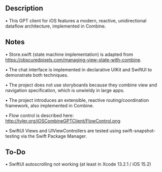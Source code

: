## Description

• This GPT client for iOS features a modern, reactive, unidirectional dataflow architecture, implemented in Combine.

## Notes

• Store.swift (state machine implementation) is adapted from https://obscuredpixels.com/managing-view-state-with-combine.

• The chat interface is implemented in declarative UIKit and SwiftUI to demonstrate both techniques.

• The project does not use storyboards because they combine view and navigation specification, which is unwieldy in large apps.

• The project introduces an extensible, reactive routing/coordination framework, also implemented in Combine.

• Flow control is described here: http://tyler.org/iOSCombineGPTClient/FlowControl.png

• SwiftUI Views and UIViewControllers are tested using swift-snapshot-testing via the Swift Package Manager.
  
## To-Do

• SwiftUI autoscrolling not working (at least in Xcode 13.2.1 / iOS 15.2)
